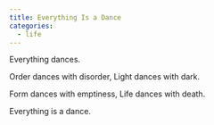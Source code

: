 ```yaml
---
title: Everything Is a Dance
categories:
  - life
---
```


Everything dances.

Order dances with disorder,
Light dances with dark.

Form dances with emptiness,
Life dances with death.

Everything
is a dance.
